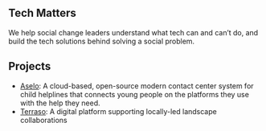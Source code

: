 ## Tech Matters
We help social change leaders understand what tech can and can’t do, and build the tech solutions behind solving a social problem.

## Projects
* [Aselo](https://aselo.org/): A cloud-based, open-source modern contact center system for child helplines that connects young people on the platforms they use with the help they need.
* [Terraso](https://terraso.org/): A digital platform supporting locally-led landscape collaborations
